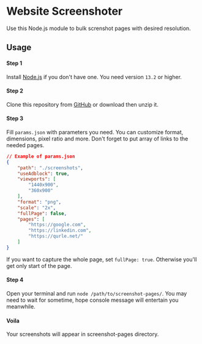 # Website Screenshoter
Use this Node.js module to bulk screnshot pages with desired resolution.
## Usage
#### Step 1
Install [Node.js](https://nodejs.org/en/download) if you don't have one. You need version `13.2` or higher.
#### Step 2
Clone this repository from [GitHub](https://github.com/qurle/screenshot-pages) or download then unzip it.
#### Step 3
Fill `params.json` with parameters you need. You can customize format, dimensions, pixel ratio and more. Don't forget to put array of links to the needed pages.
```json
// Example of params.json
{
    "path": "./screenshots",
    "useAdblock": true,
    "viewports": [
        "1440x900",
        "360x900"
    ],
    "format": "png",
    "scale": "2x",
    "fullPage": false,
    "pages": [
        "https://google.com",
        "https://linkedin.com",
        "https://qurle.net/"
    ]
}
``` 
If you want to capture the whole page, set `fullPage: true`. Otherwise you'll get only start of the page.

#### Step 4
Open your terminal and run `node /path/to/screenshot-pages/`. You may need to wait for sometime, hope console message will entertain you meanwhile.

#### Voila
Your screenshots will appear in screenshot-pages directory.
